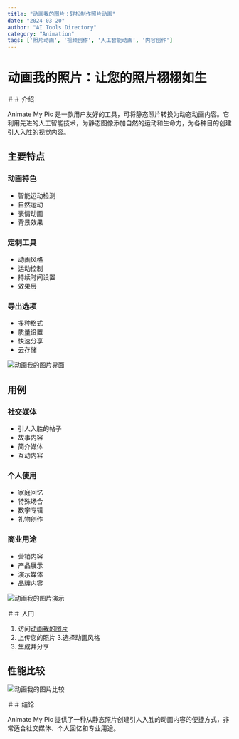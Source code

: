 ```yaml
---
title: "动画我的图片：轻松制作照片动画"
date: "2024-03-20"
author: "AI Tools Directory"
category: "Animation"
tags: ['照片动画', '视频创作', '人工智能动画', '内容创作']
---
```

# 动画我的照片：让您的照片栩栩如生

＃＃ 介绍

Animate My Pic 是一款用户友好的工具，可将静态照片转换为动态动画内容。它利用先进的人工智能技术，为静态图像添加自然的运动和生命力，为各种目的创建引人入胜的视觉内容。

## 主要特点

### 动画特色
- 智能运动检测
- 自然运动
- 表情动画
- 背景效果

### 定制工具
- 动画风格
- 运动控制
- 持续时间设置
- 效果层

### 导出选项
- 多种格式
- 质量设置
- 快速分享
- 云存储

![动画我的图片界面](/imgs/animate-my-pic/interface.jpg)

## 用例

### 社交媒体
- 引人入胜的帖子
- 故事内容
- 简介媒体
- 互动内容

### 个人使用
- 家庭回忆
- 特殊场合
- 数字专辑
- 礼物创作

### 商业用途
- 营销内容
- 产品展示
- 演示媒体
- 品牌内容

![动画我的图片演示](/imgs/animate-my-pic/demo.jpg)

＃＃ 入门

1. 访问[动画我的图片](https://animate-my-pic.com)
2. 上传您的照片
3.选择动画风格
4. 生成并分享

## 性能比较

![动画我的图片比较](/imgs/animate-my-pic/comparison.jpg)

＃＃ 结论

Animate My Pic 提供了一种从静态照片创建引人入胜的动画内容的便捷方式，非常适合社交媒体、个人回忆和专业用途。